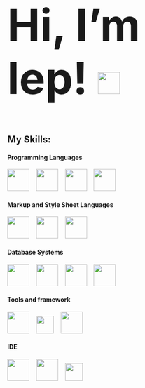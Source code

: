 <h1 style="font-size:100px"> Hi, I’m lep! <img src="https://user-images.githubusercontent.com/89125161/129862226-02689496-ad99-40b9-ab4c-beafc2856d45.gif" height="50"> </h1>
<h2>My Skills:</h2>

<div>
  <h4>Programming Languages</h4>
    <img src="https://user-images.githubusercontent.com/89125161/132885019-38be4bdf-78c8-46d8-bfed-85ad2f967de3.png" height="50">&nbsp;&nbsp;&nbsp;
    <img src="https://user-images.githubusercontent.com/89125161/132887055-980ab4b9-6721-4184-a78a-2d6e9f9cdb69.png" height="50">&nbsp;&nbsp;&nbsp;
    <img src="https://user-images.githubusercontent.com/89125161/132885477-31c04211-a02b-4bc8-a2e5-ab15b24e3487.png" height="50">&nbsp;&nbsp;&nbsp;
    <img src="https://user-images.githubusercontent.com/89125161/132947969-522ae21f-c594-4bfe-bbf0-cd3e871334b9.png" height="50">&nbsp;&nbsp;&nbsp;
  <h4>Markup and Style Sheet Languages</h4>
    <img src="https://user-images.githubusercontent.com/89125161/132889935-a559cdad-bfbe-4cdc-b95c-688172c9d5c0.png" height="50">&nbsp;&nbsp;&nbsp;
    <img src="https://user-images.githubusercontent.com/89125161/132889948-65e18c2a-8a74-4c3d-9a7e-6299e77da230.png" height="50">&nbsp;&nbsp;&nbsp;
    <img src="https://user-images.githubusercontent.com/89125161/132889927-1be821f0-4688-4757-9a0e-3b38d678553d.png" height="50">&nbsp;&nbsp;&nbsp;
  <h4>Database Systems</h4> 
    <img src="https://user-images.githubusercontent.com/89125161/129862315-92046e75-0046-4e1f-a543-cfe16f8f7fa6.png" height="50">&nbsp;&nbsp;&nbsp;
    <img src="https://user-images.githubusercontent.com/89125161/129862796-5e011df3-07b3-4d91-825d-d1c923361066.png" height="50">&nbsp;&nbsp;&nbsp;
    <img src="https://user-images.githubusercontent.com/89125161/132891049-5c206fc4-8683-4938-b434-250cba8dd5b4.png" height="50">&nbsp;&nbsp;&nbsp;
    <img src="https://user-images.githubusercontent.com/89125161/132889215-b3cb56c5-ce43-4036-b7b7-afba2d3f4776.png" height="50">&nbsp;&nbsp;&nbsp;
  <h4>Tools and framework</h4>
    <img src="https://user-images.githubusercontent.com/89125161/132887685-257b0831-5149-4fd0-9061-36f4fdc99760.png" height="50">&nbsp;&nbsp;&nbsp;
    <img src="https://user-images.githubusercontent.com/89125161/132888917-e6decb91-efd0-49e3-807a-c26794592504.png" height="40">&nbsp;&nbsp;&nbsp;
    <img src="https://user-images.githubusercontent.com/89125161/132892602-f1883899-1f8c-45f5-9da1-c1b6846909bd.png" height="50">&nbsp;&nbsp;&nbsp;
  <h4>IDE</h4>
    <img src="https://user-images.githubusercontent.com/89125161/132889140-3bc508a2-2514-4032-8775-b6b446db1ef3.png" height="50">&nbsp;&nbsp;&nbsp;
    <img src="https://user-images.githubusercontent.com/89125161/129863772-a770109c-9642-4fa1-8df9-5a2d1612ad39.png" height="50">&nbsp;&nbsp;&nbsp;
    <img src="https://user-images.githubusercontent.com/89125161/129863752-535a5063-9737-41eb-bc50-53fda809cf47.png" height="40">&nbsp;&nbsp;&nbsp;
</div>
